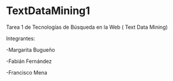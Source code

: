 # TextDataMining1
Tarea 1 de Tecnologías de Búsqueda en la Web ( Text Data Mining)

Integrantes:

-Margarita Bugueño

-Fabián Fernández

-Francisco Mena
